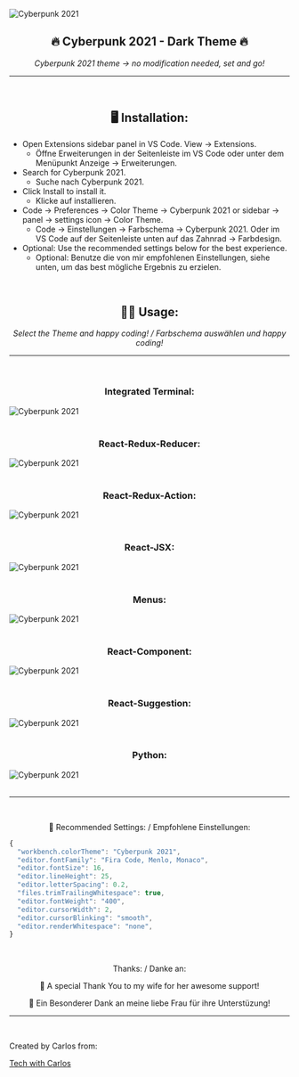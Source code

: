 ![Cyberpunk 2021](https://github.com/TechWithCarlos/cyberpunk-2021/raw/HEAD/images/Cyberpunk_banner-01.png)

<h2 align=center>🔥 Cyberpunk 2021 - Dark Theme 🔥</h2>
<p align=center style="font-style: italic">Cyberpunk 2021 theme -> no modification needed, set and go!</p>

___
</br>
<h2 align=center>🖥 Installation:</h2>

* Open Extensions sidebar panel in VS Code. View → Extensions.
    * Öffne Erweiterungen in der Seitenleiste im VS Code oder unter dem Menüpunkt Anzeige → Erweiterungen.
* Search for Cyberpunk 2021.
    * Suche nach Cyberpunk 2021.
* Click Install to install it.
    * Klicke auf installieren.
* Code → Preferences → Color Theme → Cyberpunk 2021 or sidebar → panel → settings icon → Color Theme.
    * Code → Einstellungen → Farbschema → Cyberpunk 2021. Oder im VS Code auf der Seitenleiste unten auf das Zahnrad → Farbdesign.
* Optional: Use the recommended settings below for the best experience.
    * Optional: Benutze die von mir empfohlenen Einstellungen, siehe unten, um das best mögliche Ergebnis zu erzielen.
</br>

<h2 align=center>🧑‍💻 Usage:</h2>
<p align=center style="font-style: italic">
Select the Theme and happy coding! / Farbschema auswählen und happy coding!
</p>

___
</br>
<h3 align=center>Integrated Terminal:</h3>

![Cyberpunk 2021](https://github.com/TechWithCarlos/cyberpunk-2021/raw/HEAD/images/cyberpunk2021-Terminal-01.png)
</br>
</br>
<h3 align=center>React-Redux-Reducer:</h3>

![Cyberpunk 2021](https://github.com/TechWithCarlos/cyberpunk-2021/raw/HEAD/images/cyberpunk2021-Reducer-01.png)
</br>
</br>
<h3 align=center>React-Redux-Action:</h3>

![Cyberpunk 2021](https://github.com/TechWithCarlos/cyberpunk-2021/raw/HEAD/images/cyberpunk2021-Action-01.png)
</br>
</br>
<h3 align=center>React-JSX:</h3>

![Cyberpunk 2021](https://github.com/TechWithCarlos/cyberpunk-2021/raw/HEAD/images/cyberpunk2021-JSX-01.png)
</br>
</br>
<h3 align=center>Menus:</h3>

![Cyberpunk 2021](https://github.com/TechWithCarlos/cyberpunk-2021/raw/HEAD/images/cyberpunk2021-Menus-01.png)
</br>
</br>
<h3 align=center>React-Component:</h3>

![Cyberpunk 2021](https://github.com/TechWithCarlos/cyberpunk-2021/raw/HEAD/images/cyberpunk2021-Component-01.png)
</br>
</br>
<h3 align=center>React-Suggestion:</h3>

![Cyberpunk 2021](https://github.com/TechWithCarlos/cyberpunk-2021/raw/HEAD/images/cyberpunk2021_Suggestion-01.png)
</br>
</br>
<h3 align=center>Python:</h3>

![Cyberpunk 2021](https://github.com/TechWithCarlos/cyberpunk-2021/raw/HEAD/images/cyberpunk2021-Python-01.png)
</br>
</br>
___
</br>

<p align=center>🚀 Recommended Settings: / Empfohlene Einstellungen:</p>

```javascript
{
  "workbench.colorTheme": "Cyberpunk 2021",
  "editor.fontFamily": "Fira Code, Menlo, Monaco",
  "editor.fontSize": 16,
  "editor.lineHeight": 25,
  "editor.letterSpacing": 0.2,
  "files.trimTrailingWhitespace": true,
  "editor.fontWeight": "400",
  "editor.cursorWidth": 2,
  "editor.cursorBlinking": "smooth",
  "editor.renderWhitespace": "none",
}
```
</br>
<p align=center>Thanks: / Danke an:</p>
<p align=center>🌹 A special Thank You to my wife for her awesome support!</p>
<p align=center>🌹 Ein Besonderer Dank an meine liebe Frau für ihre Unterstüzung!</p>

___

</br>

Created by Carlos from:

[Tech with Carlos](https://www.youtube.com/channel/UCWx7qglu2VAnkBj8M_SsRbg/featured)